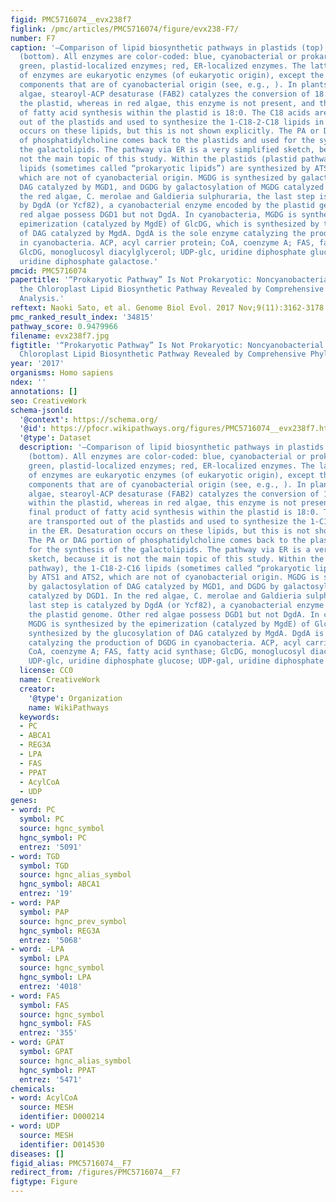 ```yaml
---
figid: PMC5716074__evx238f7
figlink: /pmc/articles/PMC5716074/figure/evx238-F7/
number: F7
caption: '—Comparison of lipid biosynthetic pathways in plastids (top) and cyanobacteria
  (bottom). All enzymes are color-coded: blue, cyanobacterial or prokaryotic enzymes;
  green, plastid-localized enzymes; red, ER-localized enzymes. The latter two categories
  of enzymes are eukaryotic enzymes (of eukaryotic origin), except the TGD complex
  components that are of cyanobacterial origin (see, e.g., ). In plants and green
  algae, stearoyl-ACP desaturase (FAB2) catalyzes the conversion of 18:0 to 18:1 within
  the plastid, whereas in red algae, this enzyme is not present, and the final product
  of fatty acid synthesis within the plastid is 18:0. The C18 acids are transported
  out of the plastids and used to synthesize the 1-C18-2-C18 lipids in the ER. Desaturation
  occurs on these lipids, but this is not shown explicitly. The PA or DAG portion
  of phosphatidylcholine comes back to the plastids and used for the synthesis of
  the galactolipids. The pathway via ER is a very simplified sketch, because it is
  not the main topic of this study. Within the plastids (plastid pathway), the 1-C18-2-C16
  lipids (sometimes called “prokaryotic lipids”) are synthesized by ATS1 and ATS2,
  which are not of cyanobacterial origin. MGDG is synthesized by galactosylation of
  DAG catalyzed by MGD1, and DGDG by galactosylation of MGDG catalyzed by DGD1. In
  the red algae, C. merolae and Galdieria sulphuraria, the last step is catalyzed
  by DgdA (or Ycf82), a cyanobacterial enzyme encoded by the plastid genome. Other
  red algae possess DGD1 but not DgdA. In cyanobacteria, MGDG is synthesized by the
  epimerization (catalyzed by MgdE) of GlcDG, which is synthesized by the glucosylation
  of DAG catalyzed by MgdA. DgdA is the sole enzyme catalyzing the production of DGDG
  in cyanobacteria. ACP, acyl carrier protein; CoA, coenzyme A; FAS, fatty acid synthase;
  GlcDG, monoglucosyl diacylglycerol; UDP-glc, uridine diphosphate glucose; UDP-gal,
  uridine diphosphate galactose.'
pmcid: PMC5716074
papertitle: '“Prokaryotic Pathway” Is Not Prokaryotic: Noncyanobacterial Origin of
  the Chloroplast Lipid Biosynthetic Pathway Revealed by Comprehensive Phylogenomic
  Analysis.'
reftext: Naoki Sato, et al. Genome Biol Evol. 2017 Nov;9(11):3162-3178.
pmc_ranked_result_index: '34815'
pathway_score: 0.9479966
filename: evx238f7.jpg
figtitle: '“Prokaryotic Pathway” Is Not Prokaryotic: Noncyanobacterial Origin of the
  Chloroplast Lipid Biosynthetic Pathway Revealed by Comprehensive Phylogenomic Analysis'
year: '2017'
organisms: Homo sapiens
ndex: ''
annotations: []
seo: CreativeWork
schema-jsonld:
  '@context': https://schema.org/
  '@id': https://pfocr.wikipathways.org/figures/PMC5716074__evx238f7.html
  '@type': Dataset
  description: '—Comparison of lipid biosynthetic pathways in plastids (top) and cyanobacteria
    (bottom). All enzymes are color-coded: blue, cyanobacterial or prokaryotic enzymes;
    green, plastid-localized enzymes; red, ER-localized enzymes. The latter two categories
    of enzymes are eukaryotic enzymes (of eukaryotic origin), except the TGD complex
    components that are of cyanobacterial origin (see, e.g., ). In plants and green
    algae, stearoyl-ACP desaturase (FAB2) catalyzes the conversion of 18:0 to 18:1
    within the plastid, whereas in red algae, this enzyme is not present, and the
    final product of fatty acid synthesis within the plastid is 18:0. The C18 acids
    are transported out of the plastids and used to synthesize the 1-C18-2-C18 lipids
    in the ER. Desaturation occurs on these lipids, but this is not shown explicitly.
    The PA or DAG portion of phosphatidylcholine comes back to the plastids and used
    for the synthesis of the galactolipids. The pathway via ER is a very simplified
    sketch, because it is not the main topic of this study. Within the plastids (plastid
    pathway), the 1-C18-2-C16 lipids (sometimes called “prokaryotic lipids”) are synthesized
    by ATS1 and ATS2, which are not of cyanobacterial origin. MGDG is synthesized
    by galactosylation of DAG catalyzed by MGD1, and DGDG by galactosylation of MGDG
    catalyzed by DGD1. In the red algae, C. merolae and Galdieria sulphuraria, the
    last step is catalyzed by DgdA (or Ycf82), a cyanobacterial enzyme encoded by
    the plastid genome. Other red algae possess DGD1 but not DgdA. In cyanobacteria,
    MGDG is synthesized by the epimerization (catalyzed by MgdE) of GlcDG, which is
    synthesized by the glucosylation of DAG catalyzed by MgdA. DgdA is the sole enzyme
    catalyzing the production of DGDG in cyanobacteria. ACP, acyl carrier protein;
    CoA, coenzyme A; FAS, fatty acid synthase; GlcDG, monoglucosyl diacylglycerol;
    UDP-glc, uridine diphosphate glucose; UDP-gal, uridine diphosphate galactose.'
  license: CC0
  name: CreativeWork
  creator:
    '@type': Organization
    name: WikiPathways
  keywords:
  - PC
  - ABCA1
  - REG3A
  - LPA
  - FAS
  - PPAT
  - AcylCoA
  - UDP
genes:
- word: PC
  symbol: PC
  source: hgnc_symbol
  hgnc_symbol: PC
  entrez: '5091'
- word: TGD
  symbol: TGD
  source: hgnc_alias_symbol
  hgnc_symbol: ABCA1
  entrez: '19'
- word: PAP
  symbol: PAP
  source: hgnc_prev_symbol
  hgnc_symbol: REG3A
  entrez: '5068'
- word: -LPA
  symbol: LPA
  source: hgnc_symbol
  hgnc_symbol: LPA
  entrez: '4018'
- word: FAS
  symbol: FAS
  source: hgnc_symbol
  hgnc_symbol: FAS
  entrez: '355'
- word: GPÁT
  symbol: GPAT
  source: hgnc_alias_symbol
  hgnc_symbol: PPAT
  entrez: '5471'
chemicals:
- word: AcylCoA
  source: MESH
  identifier: D000214
- word: UDP
  source: MESH
  identifier: D014530
diseases: []
figid_alias: PMC5716074__F7
redirect_from: /figures/PMC5716074__F7
figtype: Figure
---
```

